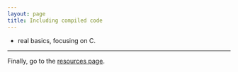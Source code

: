 ```yaml
---
layout: page
title: Including compiled code
---
```


- real basics, focusing on C.

---

Finally, go to the [resources page](resources.html).
